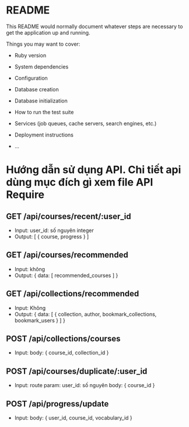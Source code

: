 # README

This README would normally document whatever steps are necessary to get the
application up and running.

Things you may want to cover:

* Ruby version

* System dependencies

* Configuration

* Database creation

* Database initialization

* How to run the test suite

* Services (job queues, cache servers, search engines, etc.)

* Deployment instructions

* ...

# Hướng dẫn sử dụng API. Chi tiết api dùng mục đích gì xem file API Require
## GET /api/courses/recent/:user_id
- Input: user_id: số nguyên integer
- Output: [
    {
        course,
        progress
    }
]

## GET /api/courses/recommended
- Input: không
- Output: {
    data: [ recommended_courses ]
}

## GET /api/collections/recommended
- Input: Không
- Output: {
    data: [
        {
            collection,
            author,
            bookmark_collections,
            bookmark_users
        }
    ]
}

## POST /api/collections/courses
- Input: body: {
    course_id,
    collection_id
}

## POST /api/courses/duplicate/:user_id
- Input: route param: user_id: số nguyên
        body: {
           course_id
        }

## POST /api/progress/update
- Input: body: {
    user_id,
    course_id,
    vocabulary_id
}